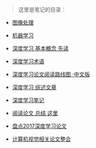 > 这里是笔记的目录：

* [图像处理](image_processing.md)

* [机器学习](Mechine_Learning.md)
* [深度学习 基本概念 先读](./../Basic-Tutorial/readme.md)
* [深度学习术语](terminology.md)
* [深度学习论文阅读路线图 ·中文版](Deep_Learning_Papers_Reading_Roadmap.md) 
* [深度学习 综述文章](review.md) 
* [深度学习笔记](DeepLearning.md)
* [阅读论文 总结 这里](paper_read.md)
* [盘点2017深度学习论文](Niubility/paper2017.md)  
* [计算机视觉相关论文整合](Niubility/Computer-Version-Paper(updating).md)  




